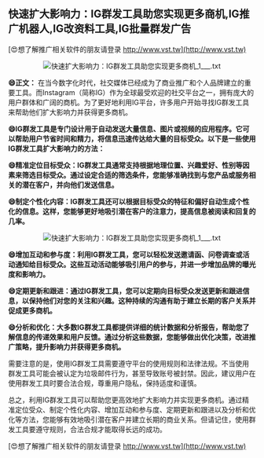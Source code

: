 ## **快速扩大影响力：IG群发工具助您实现更多商机,IG推广机器人,IG改资料工具,IG批量群发广告**

[😍想了解推广相关软件的朋友请登录 http://www.vst.tw](http://www.vst.tw)

 <center><img src="https://vst.tw/MP4/tuiguang/png/5.png" alt="快速扩大影响力：IG群发工具助您实现更多商机_1___.txt"></center>

**😄正文：**
在当今数字化时代，社交媒体已经成为了商业推广和个人品牌建立的重要工具。而Instagram（简称IG）作为全球最受欢迎的社交平台之一，拥有庞大的用户群体和广阔的商机。为了更好地利用IG平台，许多用户开始寻找IG群发工具来帮助他们扩大影响力并获得更多商机。

**😄IG群发工具是专门设计用于自动发送大量信息、图片或视频的应用程序。它可以帮助用户节省时间和精力，将信息迅速传达给大量的目标受众。以下是一些使用IG群发工具扩大影响力的方法：**

**😄精准定位目标受众：IG群发工具通常支持根据地理位置、兴趣爱好、性别等因素来筛选目标受众。通过设定合适的筛选条件，您能够准确找到与您产品或服务相关的潜在客户，并向他们发送信息。**

**😄制定个性化内容：IG群发工具还可以根据目标受众的特征和偏好自动生成个性化的信息。这样，您能够更好地吸引潜在客户的注意力，提高信息被阅读和回复的几率。**

 <center><img src="https://vst.tw/MP4/tuiguang/png/0.png" alt="快速扩大影响力：IG群发工具助您实现更多商机_1___.txt"></center>

**😄增加互动和参与度：利用IG群发工具，您可以轻松发送邀请函、问卷调查或活动通知给目标受众。这些互动活动能够吸引用户的参与，并进一步增加品牌的曝光度和影响力。**

**😄定期更新和跟进：通过IG群发工具，您可以定期向目标受众发送更新和跟进信息，以保持他们对您的关注和兴趣。这种持续的沟通有助于建立长期的客户关系并促成更多商机。**

**😄分析和优化：大多数IG群发工具都提供详细的统计数据和分析报告，帮助您了解信息的传递效果和用户反馈。通过分析这些数据，您能够做出优化决策，改进推广策略，提升影响力并获得更多商机。**

需要注意的是，使用IG群发工具需要遵守平台的使用规则和法律法规。不当使用群发工具可能会被认定为垃圾邮件行为，甚至导致账号被封禁。因此，建议用户在使用群发工具时要合法合规，尊重用户隐私，保持适度和谨慎。

总之，利用IG群发工具可以帮助您更高效地扩大影响力并实现更多商机。通过精准定位受众、制定个性化内容、增加互动和参与度、定期更新和跟进以及分析和优化等方法，您能够有效地吸引潜在客户并建立长期的商业关系。但请记住，使用群发工具要遵守规则，合法合规才能取得长远的成功。

[😍想了解推广相关软件的朋友请登录 http://www.vst.tw](http://www.vst.tw)



